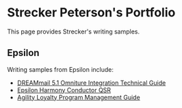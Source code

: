 # Strecker Peterson's Portfolio
This page provides Strecker's writing samples.

## Epsilon
Writing samples from Epsilon include:
- [DREAMmail 5.1 Omniture Integration Technical Guide](https://drive.google.com/file/d/1rOoGg9Y8iw18kJnkE9lIr3HX2ue8ltIV/view?usp=drive_link)
- [Epsilon Harmony Conductor QSR](https://drive.google.com/drive/u/0/folders/1_UlaubFhtxTZoUpihiHWeyYn7LsSqa2p)
- [Agility Loyalty Program Management Guide](https://drive.google.com/drive/u/0/folders/1_UlaubFhtxTZoUpihiHWeyYn7LsSqa2p)
